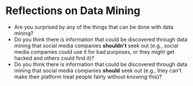 # Reflections on Data Mining

- Are you surprised by any of the things that can be done with data mining?
- Do you think there is information that could be discovered through data mining that social media companies **shouldn't** seek out (e.g., social media companies could use it for bad purposes, or they might get hacked and others could find it)?
- Do you think there is information that could be discovered through data mining that social media companies **should** seek out (e.g., they can't make their platform treat people fairly without knowing this)?
